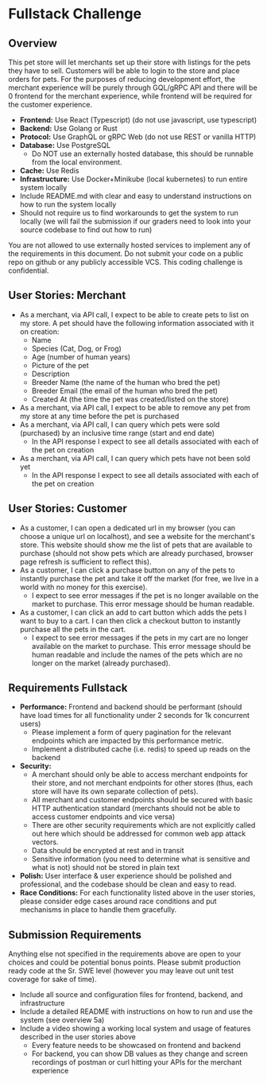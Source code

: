 # Fullstack Challenge

## Overview

This pet store will let merchants set up their store with listings for the pets they have to sell. Customers will be able to login to the store and place orders for pets. For the purposes of reducing development effort, the merchant experience will be purely through GQL/gRPC API and there will be 0 frontend for the merchant experience, while frontend will be required for the customer experience.

- **Frontend:** Use React (Typescript) (do not use javascript, use typescript)
- **Backend:** Use Golang or Rust
- **Protocol:** Use GraphQL or gRPC Web (do not use REST or vanilla HTTP)
- **Database:** Use PostgreSQL
  - Do NOT use an externally hosted database, this should be runnable from the local environment.
- **Cache:** Use Redis
- **Infrastructure:** Use Docker+Minikube (local kubernetes) to run entire system locally
- Include README.md with clear and easy to understand instructions on how to run the system locally
- Should not require us to find workarounds to get the system to run locally (we will fail the submission if our graders need to look into your source codebase to find out how to run)

You are not allowed to use externally hosted services to implement any of the requirements in this document. Do not submit your code on a public repo on github or any publicly accessible VCS. This coding challenge is confidential.

## User Stories: Merchant

- As a merchant, via API call, I expect to be able to create pets to list on my store. A pet should have the following information associated with it on creation:
  - Name
  - Species (Cat, Dog, or Frog)
  - Age (number of human years)
  - Picture of the pet
  - Description
  - Breeder Name (the name of the human who bred the pet)
  - Breeder Email (the email of the human who bred the pet)
  - Created At (the time the pet was created/listed on the store)
- As a merchant, via API call, I expect to be able to remove any pet from my store at any time before the pet is purchased
- As a merchant, via API call, I can query which pets were sold (purchased) by an inclusive time range (start and end date)
  - In the API response I expect to see all details associated with each of the pet on creation
- As a merchant, via API call, I can query which pets have not been sold yet
  - In the API response I expect to see all details associated with each of the pet on creation

## User Stories: Customer

- As a customer, I can open a dedicated url in my browser (you can choose a unique url on localhost), and see a website for the merchant's store. This website should show me the list of pets that are available to purchase (should not show pets which are already purchased, browser page refresh is sufficient to reflect this).
- As a customer, I can click a purchase button on any of the pets to instantly purchase the pet and take it off the market (for free, we live in a world with no money for this exercise).
  - I expect to see error messages if the pet is no longer available on the market to purchase. This error message should be human readable.
- As a customer, I can click an add to cart button which adds the pets I want to buy to a cart. I can then click a checkout button to instantly purchase all the pets in the cart.
  - I expect to see error messages if the pets in my cart are no longer available on the market to purchase. This error message should be human readable and include the names of the pets which are no longer on the market (already purchased).

## Requirements Fullstack

- **Performance:** Frontend and backend should be performant (should have load times for all functionality under 2 seconds for 1k concurrent users)
  - Please implement a form of query pagination for the relevant endpoints which are impacted by this performance metric.
  - Implement a distributed cache (i.e. redis) to speed up reads on the backend
- **Security:**
  - A merchant should only be able to access merchant endpoints for their store, and not merchant endpoints for other stores (thus, each store will have its own separate collection of pets).
  - All merchant and customer endpoints should be secured with basic HTTP authentication standard (merchants should not be able to access customer endpoints and vice versa)
  - There are other security requirements which are not explicitly called out here which should be addressed for common web app attack vectors.
  - Data should be encrypted at rest and in transit
  - Sensitive information (you need to determine what is sensitive and what is not) should not be stored in plain text
- **Polish:** User interface & user experience should be polished and professional, and the codebase should be clean and easy to read.
- **Race Conditions:** For each functionality listed above in the user stories, please consider edge cases around race conditions and put mechanisms in place to handle them gracefully.

## Submission Requirements

Anything else not specified in the requirements above are open to your choices and could be potential bonus points. Please submit production ready code at the Sr. SWE level (however you may leave out unit test coverage for sake of time).

- Include all source and configuration files for frontend, backend, and infrastructure
- Include a detailed README with instructions on how to run and use the system (see overview 5a)
- Include a video showing a working local system and usage of features described in the user stories above
  - Every feature needs to be showcased on frontend and backend
  - For backend, you can show DB values as they change and screen recordings of postman or curl hitting your APIs for the merchant experience